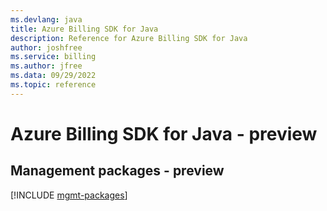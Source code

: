 ```yaml
---
ms.devlang: java
title: Azure Billing SDK for Java
description: Reference for Azure Billing SDK for Java
author: joshfree
ms.service: billing
ms.author: jfree
ms.data: 09/29/2022
ms.topic: reference
---
```

# Azure Billing SDK for Java - preview

## Management packages - preview
[!INCLUDE [mgmt-packages](billing-mgmt-index.md)]